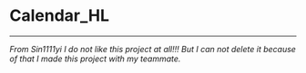 # Calendar_HL
---
*From Sin1111yi*
*I do not like this project at all!!!*
*But I can not delete it because of that I made this project with my teammate.*
